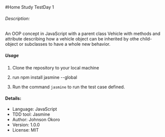 #Home Study TestDay 1


###### Description:
An OOP concept in JavaScript with a parent class Vehicle with methods and attribute describing
how a vehicle object can be inherited by othe child-object or subclasses to have a whole new behavior.


#####  Usage

1. Clone the repository to your local machine

2. run npm install jasmine --global

3. Run the command `jasmine` to run the test case defined.

####  Details:
* Language: JavaScript
* TDD tool: Jasmine
* Author: Johnson Okoro
* Version: 1.0.0
* License: MIT
